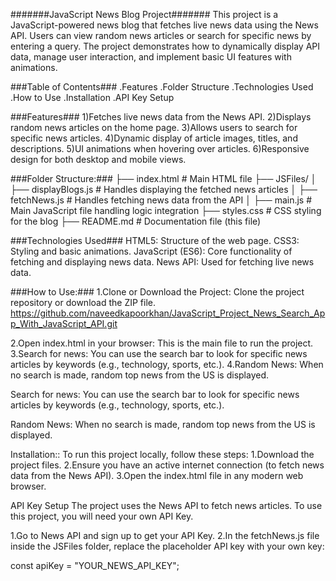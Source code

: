 #######JavaScript News Blog Project#######
This project is a JavaScript-powered news blog that fetches live news data using the News API. Users can view random news articles or search for specific news by entering a query. The project demonstrates how to dynamically display API data, manage user interaction, and implement basic UI features with animations.

###Table of Contents###
.Features
.Folder Structure
.Technologies Used
.How to Use
.Installation
.API Key Setup

###Features###
1)Fetches live news data from the News API.
2)Displays random news articles on the home page.
3)Allows users to search for specific news articles.
4)Dynamic display of article images, titles, and descriptions.
5)UI animations when hovering over articles.
6)Responsive design for both desktop and mobile views.



###Folder Structure:###
├── index.html             # Main HTML file
├── JSFiles/
│   ├── displayBlogs.js    # Handles displaying the fetched news articles
│   ├── fetchNews.js       # Handles fetching news data from the API
│   ├── main.js            # Main JavaScript file handling logic integration
├── styles.css             # CSS styling for the blog
├── README.md              # Documentation file (this file)

###Technologies Used###
HTML5: Structure of the web page.
CSS3: Styling and basic animations.
JavaScript (ES6): Core functionality of fetching and displaying news data.
News API: Used for fetching live news data.

###How to Use:###
1.Clone or Download the Project:
Clone the project repository or download the ZIP file.
https://github.com/naveedkapoorkhan/JavaScript_Project_News_Search_App_With_JavaScript_API.git

2.Open index.html in your browser:
This is the main file to run the project.
3.Search for news:
You can use the search bar to look for specific news articles by keywords (e.g., technology, sports, etc.).
4.Random News:
When no search is made, random top news from the US is displayed.



Search for news:
You can use the search bar to look for specific news articles by keywords (e.g., technology, sports, etc.).

Random News:
When no search is made, random top news from the US is displayed.

Installation::
To run this project locally, follow these steps:
1.Download the project files.
2.Ensure you have an active internet connection (to fetch news data from the News API).
3.Open the index.html file in any modern web browser.

API Key Setup
The project uses the News API to fetch news articles. To use this project, you will need your own API Key.

1.Go to News API and sign up to get your API Key.
2.In the fetchNews.js file inside the JSFiles folder, replace the placeholder API key with your own key:

const apiKey = "YOUR_NEWS_API_KEY";


